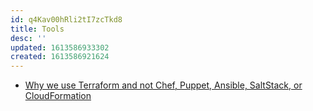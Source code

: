 ```yaml
---
id: q4Kav00hRli2tI7zcTkd8
title: Tools
desc: ''
updated: 1613586933302
created: 1613586921624
---
```


- [Why we use Terraform and not Chef, Puppet, Ansible, SaltStack, or CloudFormation](https://blog.gruntwork.io/why-we-use-terraform-and-not-chef-puppet-ansible-saltstack-or-cloudformation-7989dad2865c)

